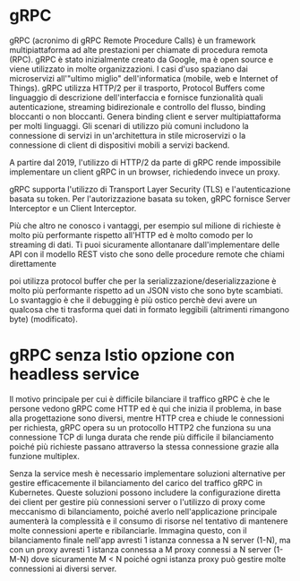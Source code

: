 # gRPC

gRPC (acronimo di gRPC Remote Procedure Calls) è un framework multipiattaforma ad alte prestazioni per chiamate di procedura remota (RPC). gRPC è stato inizialmente creato da Google, ma è open source e viene utilizzato in molte organizzazioni. I casi d'uso spaziano dai microservizi all'"ultimo miglio" dell'informatica (mobile, web e Internet of Things). gRPC utilizza HTTP/2 per il trasporto, Protocol Buffers come linguaggio di descrizione dell'interfaccia e fornisce funzionalità quali autenticazione, streaming bidirezionale e controllo del flusso, binding bloccanti o non bloccanti. Genera binding client e server multipiattaforma per molti linguaggi. Gli scenari di utilizzo più comuni includono la connessione di servizi in un'architettura in stile microservizi o la connessione di client di dispositivi mobili a servizi backend.

A partire dal 2019, l'utilizzo di HTTP/2 da parte di gRPC rende impossibile implementare un client gRPC in un browser, richiedendo invece un proxy.

gRPC supporta l'utilizzo di Transport Layer Security (TLS) e l'autenticazione basata su token. Per l'autorizzazione basata su token, gRPC fornisce Server Interceptor e un Client Interceptor.

Più che altro ne conosco i vantaggi, per esempio sul milione di richieste è molto più performante rispetto all'HTTP ed è molto comodo per lo streaming di dati. Ti puoi sicuramente allontanare dall'implementare delle API con il modello REST visto che sono delle procedure remote che chiami direttamente

poi utilizza protocol buffer che per la serializzazione/deserializzazione è molto più performante rispetto ad un JSON visto che sono byte scambiati. Lo svantaggio è che il debugging è più ostico perchè devi avere un qualcosa che ti trasforma quei dati in formato leggibili (altrimenti rimangono byte) (modificato).



# gRPC senza Istio opzione con headless service

Il motivo principale per cui è difficile bilanciare il traffico gRPC è che le persone vedono gRPC come HTTP ed è qui che inizia il problema, in base alla progettazione sono diversi, mentre HTTP crea e chiude le connessioni per richiesta, gRPC opera su un protocollo HTTP2 che funziona su una connessione TCP di lunga durata che rende più difficile il bilanciamento poiché più richieste passano attraverso la stessa connessione grazie alla funzione multiplex.

Senza la service mesh è necessario implementare soluzioni alternative per gestire efficacemente il bilanciamento del carico del traffico gRPC in Kubernetes. Queste soluzioni possono includere la configurazione diretta dei client per gestire più connessioni server o l'utilizzo di proxy come meccanismo di bilanciamento, poiché averlo nell'applicazione principale aumenterà la complessità e il consumo di risorse nel tentativo di mantenere molte connessioni aperte e ribilanciarle. Immagina questo, con il bilanciamento finale nell'app avresti 1 istanza connessa a N server (1-N), ma con un proxy avresti 1 istanza connessa a M proxy connessi a N server (1-M-N) dove sicuramente M < N poiché ogni istanza proxy può gestire molte connessioni ai diversi server.
